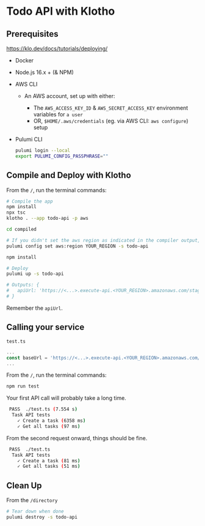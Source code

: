 # Todo API with Klotho

## Prerequisites

https://klo.dev/docs/tutorials/deploying/

- Docker
- Node.js 16.x + (& NPM)
- AWS CLI

  - An AWS account, set up with either:

    - The `AWS_ACCESS_KEY_ID` & `AWS_SECRET_ACCESS_KEY` environment variables for `a user`
    - OR, `$HOME/.aws/credentials` (eg. via AWS CLI: `aws configure`) setup

- Pulumi CLI

  ```sh
  pulumi login --local
  export PULUMI_CONFIG_PASSPHRASE=""
  ```

## Compile and Deploy with Klotho

From the `/`, run the terminal commands:

```sh
# Compile the app
npm install
npx tsc
klotho . --app todo-api -p aws

cd compiled

# If you didn't set the aws region as indicated in the compiler output, do that now
pulumi config set aws:region YOUR_REGION -s todo-api

npm install

# Deploy
pulumi up -s todo-api

# Outputs: {
#   apiUrl: 'https://<...>.execute-api.<YOUR_REGION>.amazonaws.com/stage/'
# }

```

Remember the `apiUrl`.

## Calling your service

`test.ts`

```ts
...
const baseUrl = 'https://<...>.execute-api.<YOUR_REGION>.amazonaws.com/stage/';
...
```

From the `/`, run the terminal commands:

```sh
npm run test
```

Your first API call will probably take a long time.

```sh
 PASS  ./test.ts (7.554 s)
  Task API tests
    ✓ Create a task (6358 ms)
    ✓ Get all tasks (97 ms)
```

From the second request onward, things should be fine.

```sh
 PASS  ./test.ts
  Task API tests
    ✓ Create a task (81 ms)
    ✓ Get all tasks (51 ms)
```

## Clean Up

From the `/directory`

```sh
# Tear down when done
pulumi destroy -s todo-api
```
